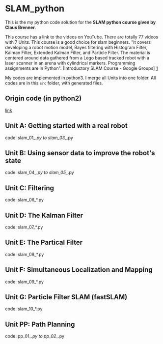 # SLAM_python

This is the my python code solution for the **SLAM python course given by Claus Brenner**.

This course has a link to the videos on YouTube. There are totally 77 videos with 7 Units. This course is a good choice for slam beginners. "It covers developing a robot motion model, Bayes filtering with Histogram Filter, Kalman Filter, Extended Kalman Filter, and Particle Filter.  The material is centered around data gathered from a Lego based tracked robot with a laser scanner in an arena with cylindrical markers. Programming assignments are in Python". [Introductory SLAM Course - Google Groups] [1]

My codes are implemented in python3. I merge all Units into one folder. All codes are in this `src` folder, with generated files.


## Origin code (in python2)
[link][2] 

## Unit A: Getting started with a real robot
code: slam_01_*.py  to slam_03_*.py
## Unit B: Using sensor data to improve the robot's state
code: slam_04_*.py  to slam_05_*.py
## Unit C: Filtering
code: slam_06_*.py 
## Unit D: The Kalman Filter
code: slam_07_*.py 
## Unit E: The Partical Filter
code: slam_08_*.py 
## Unit F: Simultaneous Localization and Mapping
code: slam_09_*.py 
## Unit G: Particle Filter SLAM (fastSLAM)
code: slam_10_*.py 
## Unit PP: Path Planning
code: pp_01_*.py to pp_02_*.py

[1]: https://groups.google.com/forum/#!topic/hbrobotics/tWsZcbWt6es
[2]: https://drive.google.com/open?id=0BxwK9_xWk7ewUTFKVEIydTdfMzg